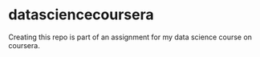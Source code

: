 # datasciencecoursera
Creating this repo is part of an assignment for my data science course on coursera. 
